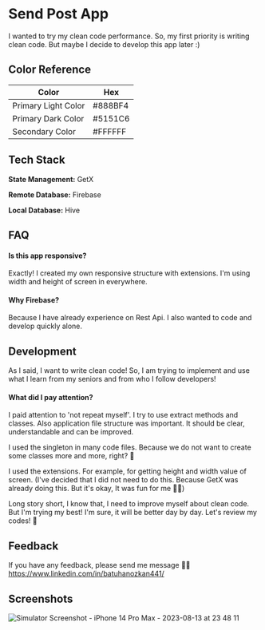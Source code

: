
# Send Post App

I wanted to try my clean code performance. So, my first priority is writing clean code. But maybe I decide to develop this app later :)

## Color Reference

| Color             | Hex                                                                |
| ----------------- | ------------------------------------------------------------------ |
| Primary Light Color | #888BF4 |
| Primary Dark Color | #5151C6 |
| Secondary Color | #FFFFFF |

## Tech Stack

**State Management:** GetX

**Remote Database:** Firebase

**Local Database:** Hive


## FAQ

#### Is this app responsive?

Exactly! I created my own responsive structure with extensions. I'm using width and height of screen in everywhere.

#### Why Firebase?

Because I have already experience on Rest Api. I also wanted to code and develop quickly alone.


## Development

As I said, I want to write clean code! So, I am trying to implement and use what I learn from my seniors and from who I follow developers!

#### What did I pay attention?

I paid attention to 'not repeat myself'. I try to use extract methods and classes. Also application file structure was important. It should be clear, understandable and can be improved.

I used the singleton in many code files. Because we do not want to create some classes more and more, right? 🤭

I used the extensions. For example, for getting height and width value of screen. (I've decided that I did not need to do this. Because GetX was already doing this. But it's okay, It was fun for me 💪🏻)

Long story short, I know that, I need to improve myself about clean code. But I'm trying my best! I'm sure, it will be better day by day. Let's review my codes! 🙂
## Feedback

If you have any feedback, please send me message 🙏🏻 https://www.linkedin.com/in/batuhanozkan441/

## Screenshots

![Simulator Screenshot - iPhone 14 Pro Max - 2023-08-13 at 23 48 11](https://github.com/batuhanozkandev/send-post-app/assets/75941979/e127f06d-5e8e-483f-9322-494895a57fe6)
